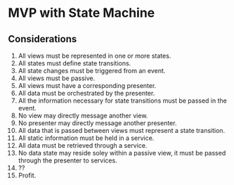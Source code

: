 ﻿# MVP with State Machine

## Considerations

1. All views must be represented in one or more states.
2. All states must define state transitions.
3. All state changes must be triggered from an event.
4. All views must be passive.
5. All views must have a corresponding presenter.
6. All data must be orchestrated by the presenter.
7. All the information necessary for state transitions must be passed in the event.
8. No view may directly message another view.
9. No presenter may directly message another presenter.
10. All data that is passed between views must represent a state transition.
11. All static information must be held in a service.
12. All data must be retrieved through a service.
13. No data state may reside soley within a passive view, it must be passed through the presenter to services.
14. ??
15. Profit.